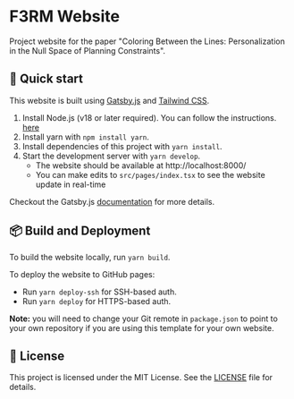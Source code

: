 # F3RM Website

Project website for the paper "Coloring Between the Lines: Personalization in the Null Space of Planning Constraints".

## 🚀 Quick start

This website is built using [Gatsby.js](https://www.gatsbyjs.com/) and [Tailwind CSS](https://tailwindcss.com/).

1. Install Node.js (v18 or later required). You can follow the instructions.
   [here](https://www.gatsbyjs.com/docs/tutorial/getting-started/part-0/#nodejs)
2. Install yarn with `npm install yarn`.
3. Install dependencies of this project with `yarn install`.
4. Start the development server with `yarn develop`.
    - The website should be available at http://localhost:8000/
    - You can make edits to `src/pages/index.tsx` to see the website update in real-time

Checkout the Gatsby.js [documentation](https://www.gatsbyjs.com/docs/tutorial/getting-started/) for more details.

## 📦️ Build and Deployment

To build the website locally, run `yarn build`.

To deploy the website to GitHub pages:
- Run `yarn deploy-ssh` for SSH-based auth.
- Run `yarn deploy` for HTTPS-based auth.

**Note:** you will need to change your Git remote in `package.json` to point to your own repository if you are
using this template for your own website.

## 📃 License

This project is licensed under the MIT License. See the [LICENSE](LICENSE) file for details.
